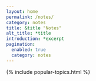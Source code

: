 ```yaml
---
layout: home
permalink: /notes/
category: notes
title: &title "Notes"
alt_title: *title
introduction: *excerpt
pagination:
  enabled: true
  category: notes
---
```


{% include popular-topics.html %}
